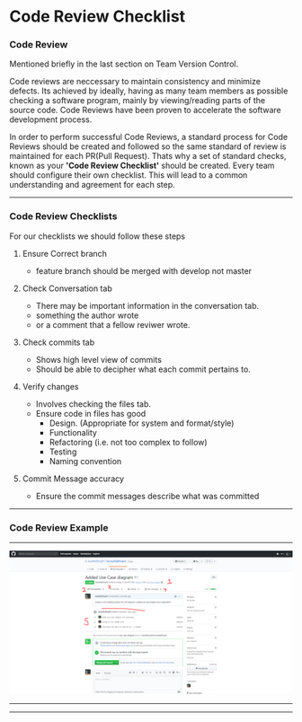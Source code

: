 # Code Review Checklist

### Code Review

Mentioned briefly in the last section on Team Version Control.

Code reviews are neccessary to maintain consistency and minimize defects.
Its achieved by ideally, having as many team members as possible checking a software program, mainly by viewing/reading parts of the source code.
Code Reviews have been proven to accelerate the software development process.

In order to perform successful Code Reviews, a standard process for Code Reviews should be created and followed so the same standard of review is maintained for each PR(Pull Request).
Thats why a set of standard checks, known as your **'Code Review Checklist'** should be created.
Every team should configure their own checklist. This will lead to a common understanding and agreement for each step.

---

### Code Review Checklists

For our checklists we should follow these steps

1. Ensure Correct branch

   - feature branch should be merged with develop not master

2. Check Conversation tab

   - There may be important information in the conversation tab.
   - something the author wrote
   - or a comment that a fellow reviwer wrote.

3. Check commits tab

   - Shows high level view of commits
   - Should be able to decipher what each commit pertains to.

4. Verify changes

   - Involves checking the files tab.
   - Ensure code in files has good
     - Design. (Appropriate for system and format/style)
     - Functionality
     - Refactoring (i.e. not too complex to follow)
     - Testing
     - Naming convention

5. Commit Message accuracy
   - Ensure the commit messages describe what was committed

---

### Code Review Example

---

<p align="center">
<img src="images/codeReview5Steps.PNG" alt="Image of pull request with checklist highlighted" width="700">
</p>

---

---
